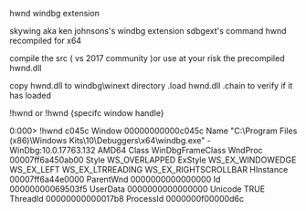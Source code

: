 hwnd windbg extension

skywing aka ken johnsons's windbg extension sdbgext's command hwnd
recompiled for x64

compile the src ( vs 2017 community )or use at your risk the precompiled hwnd.dll

copy hwnd.dll to windbg\winext directory
.load hwnd.dll
.chain to verify if it has loaded 

!hwnd or !hwnd {specifc window handle}

0:000> !hwnd c045c
Window    00000000000c045c
Name      "C:\Program Files (x86)\Windows Kits\10\Debuggers\x64\windbg.exe" - WinDbg:10.0.17763.132 AMD64 
Class     WinDbgFrameClass
WndProc   00007ff6a450ab00
Style     WS_OVERLAPPED 
ExStyle   WS_EX_WINDOWEDGE WS_EX_LEFT WS_EX_LTRREADING WS_EX_RIGHTSCROLLBAR 
HInstance 00007ff6a44e0000
ParentWnd 0000000000000000
Id        00000000069503f5
UserData  0000000000000000
Unicode   TRUE
ThreadId  00000000000017b8
ProcessId 0000000f00000d6c